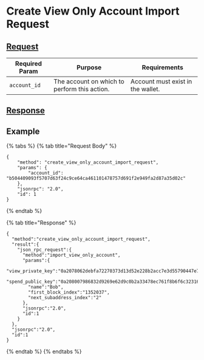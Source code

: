 # Create View Only Account Import Request

## [Request](https://github.com/mobilecoinofficial/full-service/blob/main/full-service/src/json_rpc/v2/api/request.rs#L40)

| Required Param | Purpose                                      | Requirements                      |
|----------------|----------------------------------------------|-----------------------------------|
| `account_id`   | The account on which to perform this action. | Account must exist in the wallet. |

## [Response](https://github.com/mobilecoinofficial/full-service/blob/main/full-service/src/json_rpc/v2/api/response.rs#L41)

## Example

{% tabs %}
{% tab title="Request Body" %}

```
{
    "method": "create_view_only_account_import_request",
    "params": {
        "account_id": "b504409093f5707d63f24c9ce64ca461101478757d691f2e949fa2d87a35d02c"
    },
    "jsonrpc": "2.0",
    "id": 1
}
```

{% endtab %}

{% tab title="Response" %}

```
{
  "method":"create_view_only_account_import_request",
  "result":{
    "json_rpc_request":{
      "method":"import_view_only_account",
      "params":{
        "view_private_key":"0a2078062debfa72270373d13d52e228b2acc7e3d55790447e7a58905b986fc3780a",
        "spend_public_key":"0a208007986832d9269e62d9c0b2a33478ec761f8b6f6c32316bc8a993ed02964d51",
        "name":"Bob",
        "first_block_index":"1352037",
        "next_subaddress_index":"2"
      },
      "jsonrpc":"2.0",
      "id":1
    }
  },
  "jsonrpc":"2.0",
  "id":1
}
```

{% endtab %}
{% endtabs %}
